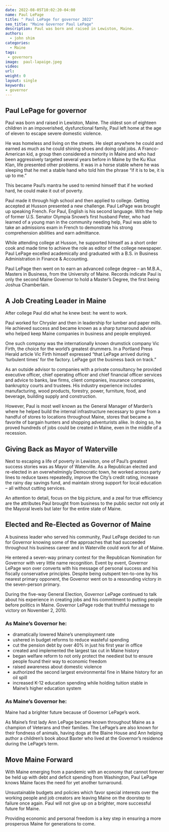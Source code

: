 ```yaml
---
date: 2022-08-05T10:02:20-04:00
name: Paul LePage
title: " Paul LePage for governor 2022"
seo_title: "Maine Governor Paul LePage"
description: Paul was born and raised in Lewiston, Maine.
authors:
  - john shim
categories:
  - Maine
tags:
 - governors
image:  paul-lapaige.jpeg
video:
url: 
weight: 0
layout: single
keywords:
- governor 
---
```


## Paul LePage for governor 
Paul was born and raised in Lewiston, Maine. The oldest son of eighteen children in an impoverished, dysfunctional family, Paul left home at the age of eleven to escape severe domestic violence. 

He was homeless and living on the streets. He slept anywhere he could and earned as much as he could shining shoes and doing odd jobs. A Franco-American kid, a group then considered a minority in Maine and who had been aggressively targeted several years before in Maine by the Ku Klux Klan, life presented other problems. It was in a horse stable where he was sleeping that he met a stable hand who told him the phrase “if it is to be, it is up to me.”

This became Paul’s mantra he used to remind himself that if he worked hard, he could make it out of poverty.

Paul made it through high school and then applied to college. Getting accepted at Husson presented a new challenge. Paul LePage was brought up speaking French. For Paul, English is his second language.  With the help of former U.S. Senator Olympia Snowe’s first husband Peter, who had learned of a young man in the community needing help, Paul was able to take an admissions exam in French to demonstrate his strong comprehension abilities and earn admittance.

While attending college at Husson, he supported himself as a short order cook and made time to achieve the role as editor of the college newspaper. Paul LePage excelled academically and graduated with a B.S. in Business Administration in Finance & Accounting.

Paul LePage then went on to earn an advanced college degree – an M.B.A., Masters in Business, from the University of Maine. Records indicate Paul is only the second Maine Governor to hold a Master’s Degree, the first being Joshua Chamberlain.
## A Job Creating Leader in Maine
After college Paul did what he knew best: he went to work.

Paul worked for Chrysler and then in leadership for lumber and paper mills.  He achieved success and became known as a sharp turnaround advisor who helped keep Maine companies in business and people employed.

One such company was the internationally known drumstick company Vic Firth, the choice for the world’s greatest drummers. In a Portland Press Herald article Vic Firth himself expressed “that LePage arrived during ‘turbulent times’ for the factory. LePage got the business back on track.”

As an outside advisor to companies with a private consultancy he provided executive officer, chief operating officer and chief financial officer services and advice to banks, law firms, client companies, insurance companies, bankruptcy courts and trustees. His industry experience includes manufacturing, wood products, forestry, power, furniture, food, and beverage, building supply and construction.

However, Paul is most well known as the General Manager of Marden’s where he helped build the internal infrastructure necessary to grow from a handful of stores to locations throughout Maine, stores that became a favorite of bargain hunters and shopping adventurists alike. In doing so, he proved hundreds of jobs could be created in Maine, even in the middle of a recession.
## Giving Back as Mayor of Waterville
Next to escaping a life of poverty in Lewiston, one of Paul’s greatest success stories was as Mayor of Waterville. As a Republican elected and re-elected in an overwhelmingly Democratic town, he worked across party lines to reduce taxes repeatedly, improve the City’s credit rating, increase the rainy day savings fund, and maintain strong support for local education – all without cutting services.

An attention to detail, focus on the big picture, and a zeal for true efficiency are the attributes Paul brought from business to the public sector not only at the Mayoral levels but later for the entire state of Maine.
## Elected and Re-Elected as Governor of Maine
A business leader who served his community, Paul LePage decided to run for Governor knowing some of the approaches that had succeeded throughout his business career and in Waterville could work for all of Maine.

He entered a seven-way primary contest for the Republican Nomination for Governor with very little name recognition. Event by event, Governor LePage won over converts with his message of personal success and his fiscally conservative principles. Despite being outspent ten-to-one by his nearest primary opponent, the Governor went on to a resounding victory in the seven-person primary.

During the five-way General Election, Governor LePage continued to talk about his experience in creating jobs and his commitment to putting people before politics in Maine. Governor LePage rode that truthful message to victory on November 2, 2010.

### As Maine’s Governor he:
- dramatically lowered Maine’s unemployment rate
- ushered in budget reforms to reduce wasteful spending
- cut the pension debt by over 40% in just his first year in office
- created and implemented the largest tax cut in Maine history
- began welfare reform to not only protect the neediest but to ensure people found their way to economic freedom
- raised awareness about domestic violence
- authorized the second largest environmental fine in Maine history for an oil spill
-  increased K-12 education spending while holding tuition stable in Maine’s higher education system

### As Maine’s Governor he:

Maine had a brighter future because of Governor LePage’s work.

As Maine’s first lady Ann LePage became known throughout Maine as a champion of Veterans and their families. The LePage’s are also known for their fondness of animals, having dogs at the Blaine House and Ann helping author a children’s book about Baxter who lived at the Governor’s residence during the LePage’s term.

## Move Maine Forward
With Maine emerging from a pandemic with an economy that cannot forever be held up with debt and deficit spending from Washington, Paul LePage knows Maine faces the need for yet another turnaround.

Unsustainable budgets and policies which favor special interests over the working people and job creators are leaving Maine on the doorstep to failure once again.  Paul will not give up on a brighter, more successful future for Maine.

Providing economic and personal freedom is a key step in ensuring a more prosperous Maine for generations to come.

